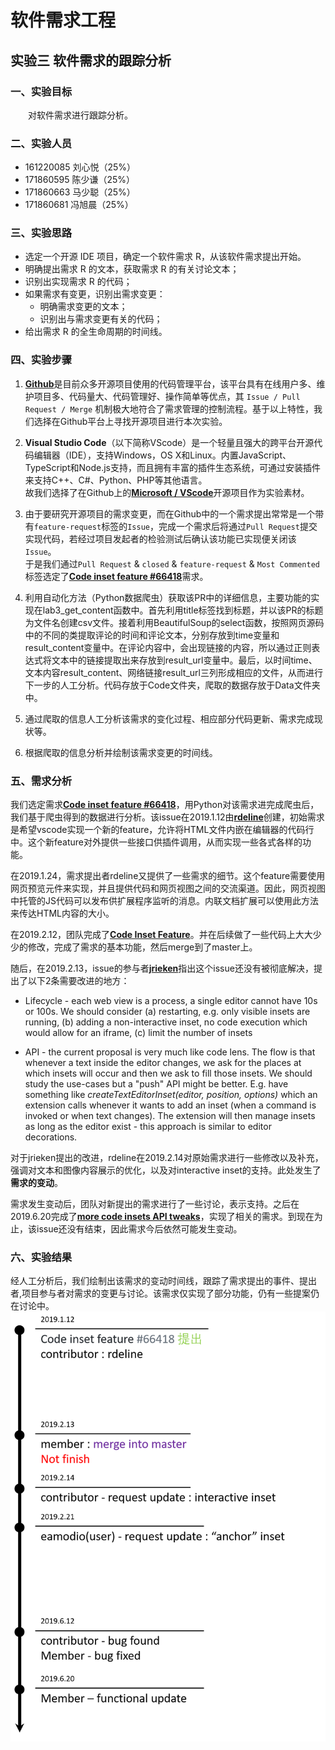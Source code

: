 # 软件需求工程
## 实验三 软件需求的跟踪分析

### 一、实验目标
&emsp;&emsp;对软件需求进行跟踪分析。

### 二、实验人员
* 161220085 刘心悦（25%）
* 171860595 陈少谦（25%）
* 171860663 马少聪（25%）
* 171860681 冯旭晨（25%）

### 三、实验思路 
* 选定一个开源 IDE 项目，确定一个软件需求 R，从该软件需求提出开始。 
* 明确提出需求 R 的文本，获取需求 R 的有关讨论文本； 
* 识别出实现需求 R 的代码； 
* 如果需求有变更，识别出需求变更： 
    * 明确需求变更的文本； 
    * 识别出与需求变更有关的代码； 
* 给出需求 R 的全生命周期的时间线。

### 四、实验步骤
1. [**Github**](https://github.com/)是目前众多开源项目使用的代码管理平台，该平台具有在线用户多、维护项目多、代码量大、代码管理好、操作简单等优点，其 `Issue / Pull Request / Merge` 机制极大地符合了需求管理的控制流程。基于以上特性，我们选择在Github平台上寻找开源项目进行本次实验。

2. **Visual Studio Code**（以下简称VScode）是一个轻量且强大的跨平台开源代码编辑器（IDE），支持Windows，OS X和Linux。内置JavaScript、TypeScript和Node.js支持，而且拥有丰富的插件生态系统，可通过安装插件来支持C++、C#、Python、PHP等其他语言。  
故我们选择了在Github上的[**Microsoft / VScode**](https://github.com/microsoft/vscode)开源项目作为实验素材。

3. 由于要研究开源项目的需求变更，而在Github中的一个需求提出常常是一个带有`feature-request`标签的`Issue`，完成一个需求后将通过`Pull Request`提交实现代码，若经过项目发起者的检验测试后确认该功能已实现便关闭该`Issue`。  
于是我们通过`Pull Request` & `closed` & `feature-request` & `Most Commented`标签选定了[**Code inset feature #66418**](https://github.com/microsoft/vscode/pull/66418)需求。

4. 利用自动化方法（Python数据爬虫）获取该PR中的详细信息，主要功能的实现在lab3_get_content函数中。首先利用title标签找到标题，并以该PR的标题为文件名创建csv文件。接着利用BeautifulSoup的select函数，按照网页源码中的不同的类提取评论的时间和评论文本，分别存放到time变量和result_content变量中。在评论内容中，会出现链接的内容，所以通过正则表达式将文本中的链接提取出来存放到result_url变量中。最后，以时间time、文本内容result_content、网络链接result_url三列形成相应的文件，从而进行下一步的人工分析。代码存放于Code文件夹，爬取的数据存放于Data文件夹中。

5. 通过爬取的信息人工分析该需求的变化过程、相应部分代码更新、需求完成现状等。

6. 根据爬取的信息分析并绘制该需求变更的时间线。

### 五、需求分析
我们选定需求[**Code inset feature #66418**](https://github.com/microsoft/vscode/pull/66418)，用Python对该需求进完成爬虫后，我们基于爬虫得到的数据进行分析。该issue在2019.1.12由[**rdeline**](https://github.com/rdeline)创建，初始需求是希望vscode实现一个新的feature，允许将HTML文件内嵌在编辑器的代码行中。这个新feature对外提供一些接口供插件调用，从而实现一些各式各样的功能。

在2019.1.24，需求提出者rdeline又提供了一些需求的细节。这个feature需要使用网页预览元件来实现，并且提供代码和网页视图之间的交流渠道。因此，网页视图中托管的JS代码可以发布供扩展程序监听的消息。内联文档扩展可以使用此方法来传达HTML内容的大小。

在2019.2.12，团队完成了[**Code Inset Feature**](https://github.com/microsoft/vscode/pull/66418/commits/066dfef8f70379c9d4d8fbf3d2d4d0a2259c331e)。并在后续做了一些代码上大大少少的修改，完成了需求的基本功能，然后merge到了master上。

随后，在2019.2.13，issue的参与者[**jrieken**](https://github.com/jrieken)指出这个issue还没有被彻底解决，提出了以下2条需要改进的地方：

* Lifecycle - each web view is a process, a single editor cannot have 10s or 100s. We should consider (a) restarting, e.g. only visible insets are running, (b) adding a non-interactive inset, no code execution which would allow for an iframe, (c) limit the number of insets

* API - the current proposal is very much like code lens. The flow is that whenever a text inside the editor changes, we ask for the places at which insets will occur and then we ask to fill those insets. We should study the use-cases but a "push" API might be better. E.g. have something like *createTextEditorInset(editor, position, options)* which an extension calls whenever it wants to add an inset (when a command is invoked or when text changes). The extension will then manage insets as long as the editor exist - this approach is similar to editor decorations.

对于jrieken提出的改进，rdeline在2019.2.14对原始需求进行一些修改以及补充，强调对文本和图像内容展示的优化，以及对interactive inset的支持。此处发生了**需求的变动**。

需求发生变动后，团队对新提出的需求进行了一些讨论，表示支持。之后在2019.6.20完成了[**more code insets API tweaks**](https://github.com/microsoft/vscode/commit/5c3bab92ac05e8e1fb33d77fad154f4314d39f14)，实现了相关的需求。到现在为止，该issue还没有结束，因此需求今后依然可能发生变动。


### 六、实验结果
经人工分析后，我们绘制出该需求的变动时间线，跟踪了需求提出的事件、提出者,项目参与者对需求的变更与讨论。该需求仅实现了部分功能，仍有一些提案仍在讨论中。  
![时间线](https://github.com/NJUaaron/SoftwareReqEng/blob/master/Exp3/Figure/Timeline.png)

